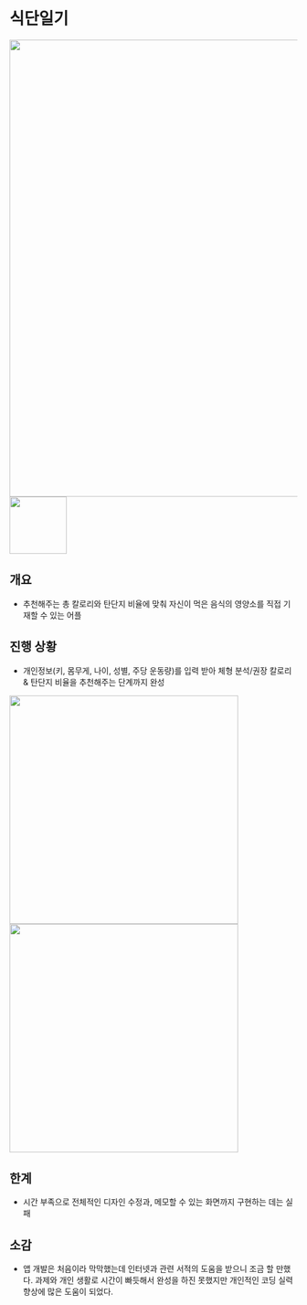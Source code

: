 # 식단일기
<div>
<img width="800" src="https://user-images.githubusercontent.com/75155066/100526034-bef84180-3208-11eb-9c0b-942d7975f6e0.png">
<img width="100" src="https://user-images.githubusercontent.com/75155066/100526441-54e19b80-320c-11eb-9df4-7741d3940a69.jpg">
</div>

## 개요
- 추천해주는 총 칼로리와 탄단지 비율에 맞춰 자신이 먹은 음식의 영양소를 직접 기재할 수 있는 어플

## 진행 상황
- 개인정보(키, 몸무게, 나이, 성별, 주당 운동량)를 입력 받아 체형 분석/권장 칼로리 & 탄단지 비율을 추천해주는 단계까지 완성
<div>
<img width="400" src="https://user-images.githubusercontent.com/75155066/100526177-ca983800-3209-11eb-8016-9c057d7b56c6.jpg">
<img width="400" src="https://user-images.githubusercontent.com/75155066/100526180-cd932880-3209-11eb-9209-a512b439372d.jpg">
</div>

## 한계
- 시간 부족으로 전체적인 디자인 수정과, 메모할 수 있는 화면까지 구현하는 데는 실패

## 소감
- 앱 개발은 처음이라 막막했는데 인터넷과 관련 서적의 도움을 받으니 조금 할 만했다. 과제와 개인 생활로 시간이 빠듯해서 완성을 하진 못했지만 개인적인 코딩 실력 향상에 많은 도움이 되었다.
